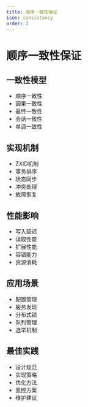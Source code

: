 ```yaml
---
title: 顺序一致性保证
icon: consistency
order: 2
---
```


# 顺序一致性保证

## 一致性模型
- 顺序一致性
- 因果一致性
- 最终一致性
- 会话一致性
- 单调一致性

## 实现机制
- ZXID机制
- 事务排序
- 状态同步
- 冲突处理
- 故障恢复

## 性能影响
- 写入延迟
- 读取性能
- 扩展性能
- 容错能力
- 资源消耗

## 应用场景
- 配置管理
- 服务发现
- 分布式锁
- 队列管理
- 选举机制

## 最佳实践
- 设计规范
- 实现策略
- 优化方法
- 监控方案
- 维护建议
